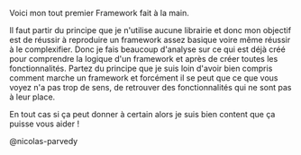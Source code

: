 Voici mon tout premier Framework fait à la main.

Il faut partir du principe que je n'utilise aucune librairie et donc mon objectif est de réussir à reproduire un framework assez basique voire même réussir à le complexifier. 
Donc je fais beaucoup d'analyse sur ce qui est déjà créé pour comprendre la logique d'un framework et après de créer toutes les fonctionnalités.
Partez du principe que je suis loin d'avoir bien compris comment marche un framework et forcément il se peut que ce que vous voyez n'a pas trop de sens, 
de retrouver des fonctionnalités qui ne sont pas à leur place.

En tout cas si ça peut donner à certain alors je suis bien content que ça puisse vous aider ! 

@nicolas-parvedy
